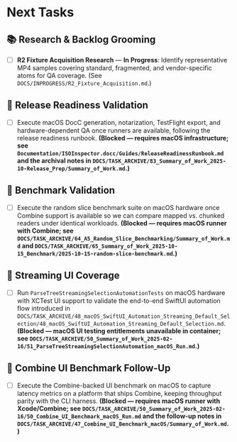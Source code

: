 # Next Tasks

## 📚 Research & Backlog Grooming

- [ ] **R2 Fixture Acquisition Research** — **In Progress**: Identify representative MP4 samples covering standard, fragmented, and vendor-specific atoms for QA coverage. (See `DOCS/INPROGRESS/R2_Fixture_Acquisition.md`.)

## 📝 Release Readiness Validation

- [ ] Execute macOS DocC generation, notarization, TestFlight export, and hardware-dependent QA once runners are available, following the release readiness runbook. **(Blocked — requires macOS infrastructure; see `Documentation/ISOInspector.docc/Guides/ReleaseReadinessRunbook.md` and the archival notes in `DOCS/TASK_ARCHIVE/83_Summary_of_Work_2025-10-Release_Prep/Summary_of_Work.md`.)**

## 🔭 Benchmark Validation

- [ ] Execute the random slice benchmark suite on macOS hardware once Combine support is available so we can compare mapped vs. chunked readers under identical workloads. **(Blocked — requires macOS runner with Combine; see `DOCS/TASK_ARCHIVE/64_A5_Random_Slice_Benchmarking/Summary_of_Work.md` and `DOCS/TASK_ARCHIVE/65_Summary_of_Work_2025-10-15_Benchmark/2025-10-15-random-slice-benchmark.md`.)**

## 🧪 Streaming UI Coverage

- [ ] Run `ParseTreeStreamingSelectionAutomationTests` on macOS hardware with XCTest UI support to validate the end-to-end SwiftUI automation flow introduced in `DOCS/TASK_ARCHIVE/48_macOS_SwiftUI_Automation_Streaming_Default_Selection/48_macOS_SwiftUI_Automation_Streaming_Default_Selection.md`. **(Blocked — macOS UI testing entitlements unavailable in container; see `DOCS/TASK_ARCHIVE/50_Summary_of_Work_2025-02-16/51_ParseTreeStreamingSelectionAutomation_macOS_Run.md`.)**

## 🔬 Combine UI Benchmark Follow-Up

- [ ] Execute the Combine-backed UI benchmark on macOS to capture latency metrics on a platform that ships Combine, keeping throughput parity with the CLI harness. **(Blocked — requires macOS runner with Xcode/Combine; see `DOCS/TASK_ARCHIVE/50_Summary_of_Work_2025-02-16/50_Combine_UI_Benchmark_macOS_Run.md` and the follow-up notes in `DOCS/TASK_ARCHIVE/47_Combine_UI_Benchmark_macOS/Summary_of_Work.md`.)**
